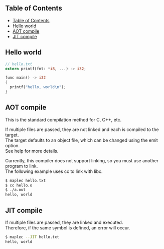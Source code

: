 ## Table of Contents
- [Table of Contents](#table-of-contents)
- [Hello world](#hello-world)
- [AOT compile](#aot-compile)
- [JIT compile](#jit-compile)

## Hello world
```rust
// hello.txt
extern printf(fmt: *i8, ...) -> i32;

func main() -> i32
{
  printf("hello, world\n");
}
```

## AOT compile
This is the standard compilation method for C, C++, etc.<br/>

If multiple files are passed, they are not linked and each is compiled to the target.<br/>
The target defaults to an object file, which can be changed using the emit option.<br/>
See help for more details.<br/>

Currently, this compiler does not support linking, so you must use another program to link.<br/>
The following example uses cc to link with libc.
```bash
$ maplec hello.txt
$ cc hello.o
$ ./a.out
hello, world
```

## JIT compile
If multiple files are passed, they are linked and executed.<br/>
Therefore, if the same symbol is defined, an error will occur.
```bash
$ maplec --JIT hello.txt
hello, world
```
